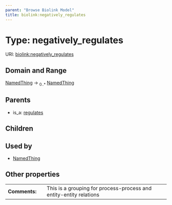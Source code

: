 ```yaml
---
parent: "Browse Biolink Model"
title: biolink:negatively_regulates
---
```


# Type: negatively_regulates




URI: [biolink:negatively_regulates](https://w3id.org/biolink/vocab/negatively_regulates)


## Domain and Range

[NamedThing](NamedThing.md) ->  <sub>0..*</sub> [NamedThing](NamedThing.md)

## Parents

 *  is_a: [regulates](regulates.md)

## Children


## Used by

 * [NamedThing](NamedThing.md)

## Other properties

|  |  |  |
| --- | --- | --- |
| **Comments:** | | This is a grouping for process-process and entity-entity relations |

